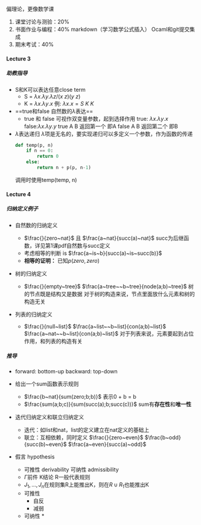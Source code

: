 偏理论，更像数学课
1. 课堂讨论与测验：20% 
2. 书面作业与编程：40% markdown（学习数学公式插入） Ocaml和git提交集成
3. 期末考试：40%

#### Lecture 3 
##### 助教指导
* S和K可以表达任意close term
	* S = $\lambda x.\lambda y.\lambda z/(x~z)(y~z)$
	* K = $\lambda x.\lambda y.x$
	例: $\lambda x.x=S~K~K$
* ==true和false 自然数的$\lambda$表达==
	* true 和 false 可视作双变量参数，起到选择作用
	  true: $\lambda x.\lambda y.x$ false:$\lambda x.\lambda y.y$
	  true A B 返回第一个 即A
	  false A B 返回第二个 即B
* $\lambda$表达递归
	$\lambda$项是无名的，要实现递归可以多定义一个参数，作为函数的传递
	```python
	def temp(p, n)
		if n == 0:
			return 0
		else:
			return n + p(p, n-1)
	```
	调用时使用temp(temp, n)

#### Lecture 4
##### 归纳定义例子
* 自然数的归纳定义
	* $\frac{}{zero~nat}$ 且 $\frac{a~nat}{succ(a)~nat}$
		succ为后继函数，详见第1课pdf自然数与succ定义
	* 考虑相等的判断 is
		$\frac{a~is~b}{succ(a)~is~succ(b)}$
	* **相等的证明：**
		已知$p(zero, zero)$

* 树的归纳定义
	* $\frac{}{empty~tree}$ $\frac{a~tree~~b~tree}{node(a;b)~tree}$ 树的节点既是结构又是数据
	对于树的构造来说，节点里面放什么元素和树的构造无关

* 列表的归纳定义
	* $\frac{}{null~list}$ $\frac{a~list~~b~list}{con(a;b)~list}$ $\frac{a~nat~~b~list}{con(a;b)~list}$
	对于列表来说，元素要起到占位作用，和列表的构造有关

##### 推导
* forward: bottom-up  backward: top-down
* 给出一个sum函数表示规则 
	* $\frac{b~nat}{sum(zero;b;b)}$ 表示0 + b = b 
	* $\frac{sum(a;b;c)}{sum(succ(a);b;succ(c))}$
	sum有**存在性**和**唯一性**

* 迭代归纳定义和联立归纳定义
	* 迭代：如list和nat，list的定义建立在nat定义的基础上
	* 联立：互相依赖，同时定义
		$\frac{}{zero~even}$ $\frac{b~odd}{succ(b)~even}$ $\frac{a~even}{succ(a)~odd}$

* 假言 hypothesis
	* 可推性 derivability 可纳性 admissibility
	* $\Gamma$前件 K结论    R一般代表规则
	* ${J_1,...,J_n}$在规则集R上能推出K，则在$R\cup R_1$也能推出K
	* 可推性
		* 自反
		* 减弱
	* 可纳性
		* 
